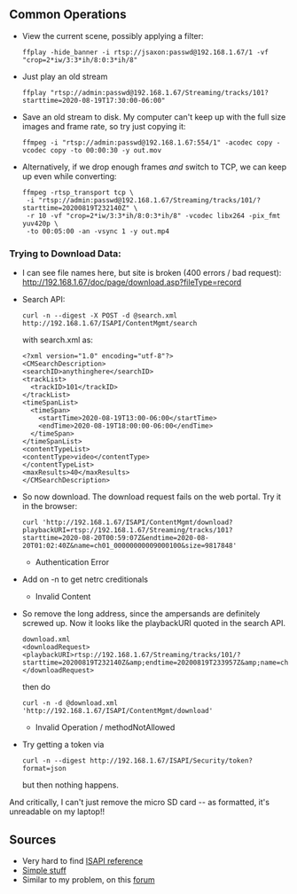 ## Common Operations

* View the current scene, possibly applying a filter:
	```
	ffplay -hide_banner -i rtsp://jsaxon:passwd@192.168.1.67/1 -vf "crop=2*iw/3:3*ih/8:0:3*ih/8"
	```

* Just play an old stream
	```
	ffplay "rtsp://admin:passwd@192.168.1.67/Streaming/tracks/101?starttime=2020-08-19T17:30:00-06:00"
	```

* Save an old stream to disk.
	My computer can't keep up with the full size images and frame rate, so try just copying it:
	```
	ffmpeg -i "rtsp://admin:passwd@192.168.1.67:554/1" -acodec copy -vcodec copy -to 00:00:30 -y out.mov
	```

* Alternatively, if we drop enough frames *and* switch to TCP, we can keep up even while converting:
	```
	ffmpeg -rtsp_transport tcp \
     -i "rtsp://admin:passwd@192.168.1.67/Streaming/tracks/101/?starttime=20200819T232140Z" \
     -r 10 -vf "crop=2*iw/3:3*ih/8:0:3*ih/8" -vcodec libx264 -pix_fmt yuv420p \
     -to 00:05:00 -an -vsync 1 -y out.mp4
	```

### Trying to Download Data:

* I can see file names here, but site is broken (400 errors / bad request):
	http://192.168.1.67/doc/page/download.asp?fileType=record

* Search API:
	```
	curl -n --digest -X POST -d @search.xml http://192.168.1.67/ISAPI/ContentMgmt/search
	```

	with search.xml as:
	```
	<?xml version="1.0" encoding="utf-8"?>
	<CMSearchDescription>
	<searchID>anythinghere</searchID>
	<trackList>
	  <trackID>101</trackID>
	</trackList>
	<timeSpanList>
	  <timeSpan>
	    <startTime>2020-08-19T13:00-06:00</startTime>
	    <endTime>2020-08-19T18:00:00-06:00</endTime>
	  </timeSpan>
	</timeSpanList>
	<contentTypeList>
	<contentType>video</contentType>
	</contentTypeList>
	<maxResults>40</maxResults>
	</CMSearchDescription>
	```

* So now download.  The download request fails on the web portal.  Try it in the browser:
	```
	curl 'http://192.168.1.67/ISAPI/ContentMgmt/download?playbackURI=rtsp://192.168.1.67/Streaming/tracks/101?starttime=2020-08-20T00:59:07Z&endtime=2020-08-20T01:02:40Z&name=ch01_00000000009000100&size=9817848'
	```
	* Authentication Error

* Add on -n to get netrc creditionals
	* Invalid Content
* So remove the long address, since the ampersands are definitely screwed up.  Now it looks like the playbackURI quoted in the search API.
	```
	download.xml
	<downloadRequest>
	<playbackURI>rtsp://192.168.1.67/Streaming/tracks/101/?starttime=20200819T232140Z&amp;endtime=20200819T233957Z&amp;name=ch01_00000000008000000&amp;size=260587520</playbackURI>
	</downloadRequest>
	```

	then do 
	```
	curl -n -d @download.xml 'http://192.168.1.67/ISAPI/ContentMgmt/download'
	```

	* Invalid Operation / methodNotAllowed

* Try getting a token via 
	```
	curl -n --digest http://192.168.1.67/ISAPI/Security/token?format=json
	```

	but then nothing happens.

And critically, I can't just remove the micro SD card -- as formatted, it's unreadable on my laptop!!

## Sources

* Very hard to find [ISAPI reference](http://mega-avr.net/file/programmy/IP-camera/HIKVISION/2.SDK/ISAPI/HIKVISION%20ISAPI_2.5-IPMD%20Service.pdf)
* [Simple stuff](http://www.mie-cctv.co.uk/downloads/rtsp%20and%20http%20urls.pdf)
* Similar to my problem, on this [forum](https://ipcamtalk.com/threads/using-isapi-to-search-and-download-from-sd-card.14966/)



